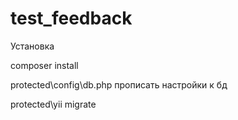 # test_feedback

Установка

composer install

protected\config\db.php прописать настройки к бд

protected\yii migrate